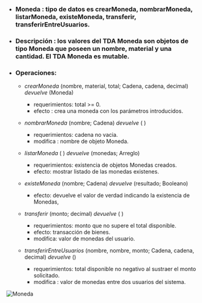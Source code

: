- ### **Moneda** : tipo de datos es crearMoneda, nombrarMoneda, listarMoneda, existeMoneda, transferir, transferirEntreUsuarios. 

- ### **Descripción** : los valores del TDA Moneda son objetos de tipo Moneda que poseen un nombre, material y una cantidad. El TDA Moneda es mutable.

- ### **Operaciones**:

    - *crearMoneda* (nombre, material, total; Cadena, cadena, decimal) *devuelve* (Moneda) 
        - requerimientos: total >= 0.
        - efecto : crea una moneda con los parámetros introducidos.
    
    - *nombrarMoneda* (nombre; Cadena) *devuelve* ( )
        - requerimientos: cadena no vacia.
        - modifica : nombre de objeto Moneda.
    
    - *listarMoneda* ( ) *devuelve* (monedas; Arreglo)
        - requerimientos: existencia de objetos Monedas creados.
        - efecto: mostrar listado de las monedas existenes.
    
    - *existeMoneda* (nombre; Cadena) *devuelve* (resultado; Booleano)
        - efecto: devuelve el valor de verdad indicando la existencia de Monedas,
    
    - *transferir* (monto; decimal) *devuelve* ( )
        - requerimientos: monto que no supere el total disponible.
        - efecto: transacción de bienes.
        - modifica: valor de monedas del usuario.

     - *transferirEntreUsuarios* (nombre, nombre, monto; Cadena, cadena, decimal) *devuelve* ()
        - requerimientos: total disponible no negativo al sustraer el monto solicitado.
        - modifica : valor de monedas entre dos usuarios del sistema.

![ Moneda ](https://upload.wikimedia.org/wikipedia/commons/5/5e/Assorted_United_States_coins.jpg)






